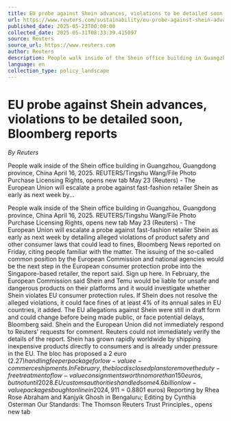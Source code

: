 ```yaml
---
title: EU probe against Shein advances, violations to be detailed soon, Bloomberg reports
url: https://www.reuters.com/sustainability/eu-probe-against-shein-advances-violations-be-detailed-soon-bloomberg-reports-2025-05-23/
published_date: 2025-05-23T00:00:00
collected_date: 2025-05-31T08:33:39.415097
source: Reuters
source_url: https://www.reuters.com
author: Reuters
description: People walk inside of the Shein office building in Guangzhou, Guangdong province, China April 16, 2025. REUTERS/Tingshu Wang/File Photo Purchase Licensing Rights, opens new tab May 23 (Reuters) - The European Union will escalate a probe against fast-fashion retailer Shein as early as next week by...
language: en
collection_type: policy_landscape
---
```


# EU probe against Shein advances, violations to be detailed soon, Bloomberg reports

*By Reuters*

People walk inside of the Shein office building in Guangzhou, Guangdong province, China April 16, 2025. REUTERS/Tingshu Wang/File Photo Purchase Licensing Rights, opens new tab May 23 (Reuters) - The European Union will escalate a probe against fast-fashion retailer Shein as early as next week by...

People walk inside of the Shein office building in Guangzhou, Guangdong province, China April 16, 2025. REUTERS/Tingshu Wang/File Photo Purchase Licensing Rights, opens new tab May 23 (Reuters) - The European Union will escalate a probe against fast-fashion retailer Shein as early as next week by detailing alleged violations of product safety and other consumer laws that could lead to fines, Bloomberg News reported on Friday, citing people familiar with the matter. The issuing of the so-called common position by the European Commission and national agencies would be the next step in the European consumer protection probe into the Singapore-based retailer, the report said. Sign up here. In February, the European Commission said Shein and Temu would be liable for unsafe and dangerous products on their platforms and it would investigate whether Shein violates EU consumer protection rules. If Shein does not resolve the alleged violations, it could face fines of at least 4% of its annual sales in EU countries, it added. The EU allegations against Shein were still in draft form and could change before being made public, or face potential delays, Bloomberg said. Shein and the European Union did not immediately respond to Reuters' requests for comment. Reuters could not immediately verify the details of the report. Shein has grown rapidly worldwide by shipping inexpensive products directly to consumers and is already under pressure in the EU. The bloc has proposed a 2 euro ($2.27) handling fee per package for low-value e-commerce shipments. In February, the bloc disclosed plans to remove the duty-free treatment of low-value consignments worth no more than 150 euros, but not until 2028. EU customs authorities handled some 4.6 billion low-value packages bought online in 2024, 91% of them coming from China and a doubling from 2023. ($1 = 0.8801 euros) Reporting by Rhea Rose Abraham and Kanjyik Ghosh in Bengaluru; Editing by Cynthia Osterman Our Standards: The Thomson Reuters Trust Principles., opens new tab